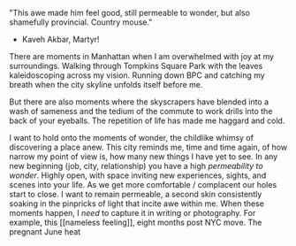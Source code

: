 "This awe made him feel good, still permeable to wonder, but also shamefully provincial. Country mouse."
- Kaveh Akbar, Martyr! 

There are moments in Manhattan when I am overwhelmed with joy at my surroundings. Walking through Tompkins Square Park with the leaves kaleidoscoping across my vision. Running down BPC and catching my breath when the city skyline unfolds itself before me. 

But there are also moments where the skyscrapers have blended into a wash of sameness and the tedium of the commute to work drills into the back of your eyeballs. The repetition of life has made me haggard and cold. 

I want to hold onto the moments of wonder, the childlike whimsy of discovering a place anew. This city reminds me, time and time again, of how narrow my point of view is, how many new things I have yet to see. In any new beginning (job, city, relationship) you have a high *permeability to wonder*. Highly open, with space inviting new experiences, sights, and scenes into your life. As we get more comfortable / complacent our holes start to close. I want to remain permeable, a second skin consistently soaking in the pinpricks of light that incite awe within me. When these moments happen, I *need* to capture it in writing or photography. For example, this [[nameless feeling]], eight months post NYC move. The pregnant June heat